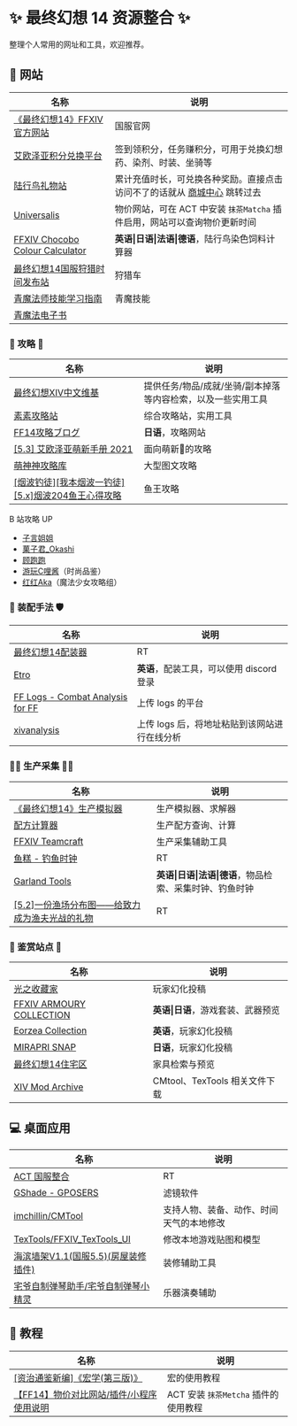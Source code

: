 # ✨ 最终幻想 14 资源整合 ✨

整理个人常用的网址和工具，欢迎推荐。


## 🔎 网站

名称|说明
---|---
[《最终幻想14》FFXIV官方网站](https://ff.web.sdo.com/web8/index.html#/index)|国服官网
[艾欧泽亚积分兑换平台](https://actff1.web.sdo.com/20180707jifen/index.html#/home)|签到领积分，任务赚积分，可用于兑换幻想药、染剂、时装、坐骑等
[陆行鸟礼物站](https://ffpay.sdo.com/DepositActivity/index.htm)|累计充值时长，可兑换各种奖励。直接点击访问不了的话就从 [商城中心](https://ff.web.sdo.com/web8/index.html#/shop) 跳转过去
[Universalis](https://universalis.app/)|物价网站，可在 ACT 中安装 `抹茶Matcha` 插件启用，网站可以查询物价更新时间
[FFXIV Chocobo Colour Calculator](https://ffxivchocobo.com/)|**英语\|日语\|法语\|德语**，陆行鸟染色饲料计算器
[最终幻想14国服狩猎时间发布站](http://ffxivhunt.cn/)|狩猎车
[青魔法师技能学习指南](https://thewakingsands.github.io/blue-mage/)|青魔技能
[青魔法电子书](http://kdygsz.vps6.mydnns.com/BlueMagicebook/)|


### 🧠 攻略 👀

名称|说明
---|---
[最终幻想XIV中文维基](https://ff14.huijiwiki.com/wiki/%E9%A6%96%E9%A1%B5)|提供任务/物品/成就/坐骑/副本掉落等内容检索，以及一些实用工具
[素素攻略站](https://www.ffxiv.cn/v2/)|综合攻略站，实用工具
[FF14攻略ブログ](https://connietarte.com/)|**日语**，攻略网站
[[5.3] 艾欧泽亚萌新手册 2021](https://bbs.nga.cn/read.php?tid=15174128)|面向萌新🌱的攻略
[萌神神攻略库](https://moeshen.cn/ffxiv/home/)|大型图文攻略
[[烟波钓徒][我本烟波一钓徒][5.x]烟波204鱼王心得攻略](https://bbs.nga.cn/read.php?tid=23672580)|鱼王攻略


B 站攻略 UP
- [子言姐姐](https://space.bilibili.com/293917/video)
- [菓子君_Okashi](https://space.bilibili.com/932340/video)
- [顾跑跑](https://space.bilibili.com/1783244/video)
- [游玩C哩酱](https://space.bilibili.com/15503317/video)（时尚品鉴）
- [红红Aka](https://space.bilibili.com/8162492/video)（魔法少女攻略组）


### 🏹 装配手法 🛡️

名称|说明
---|---
[最终幻想14配装器](https://asvel.github.io/ffxiv-gearing/)|RT
[Etro](https://etro.gg/gearset)|**英语**，配装工具，可以使用 discord 登录
[FF Logs - Combat Analysis for FF](https://cn.fflogs.com/)|上传 logs 的平台
[xivanalysis](https://xivanalysis.com/)|上传 logs 后，将地址粘贴到该网站进行在线分析


### 👩‍🍳 生产采集 👩‍🌾

名称|说明
---|---
[《最终幻想14》生产模拟器](http://ffxiv.tk/crafter/index.html#/simulator)|生产模拟器、求解器
[配方计算器](http://5p.nbb.ffxiv.cn/#/cal)|生产配方查询、计算
[FFXIV Teamcraft](https://ffxivteamcraft.com/search)|生产采集辅助工具
[鱼糕 - 钓鱼时钟](https://ricecake.traveleorzea.com)|RT
[Garland Tools](https://garlandtools.org/)|**英语\|日语\|法语\|德语**，物品检索、采集时钟、钓鱼时钟
[[5.2]一份渔场分布图——给致力成为渔夫光战的礼物](https://bbs.nga.cn/read.php?tid=18140243)|RT


### 🎨 鉴赏站点 📸

名称|说明
---|---
[光之收藏家](https://www.ffxivsc.cn/)|玩家幻化投稿
[FFXIV ARMOURY COLLECTION](https://www.ffxivcollection.com/)|**英语\|日语**，游戏套装、武器预览
[Eorzea Collection](https://ffxiv.eorzeacollection.com/)|**英语**，玩家幻化投稿
[MIRAPRI SNAP](https://mirapri.com/)|**日语**，玩家幻化投稿
[最终幻想14住宅区](https://cn.ff14housing.com/)|家具检索与预览
[XIV Mod Archive](https://www.xivmodarchive.com)|CMtool、TexTools 相关文件下载


## 💻 桌面应用

名称|说明
---|---
[ACT 国服整合](https://ffcafe.org/act/)|RT
[GShade - GPOSERS](https://gposers.com/gshade/)|滤镜软件
[imchillin/CMTool](https://github.com/imchillin/CMTool)|支持人物、装备、动作、时间天气的本地修改
[TexTools/FFXIV_TexTools_UI](https://github.com/TexTools/FFXIV_TexTools_UI)|修改本地游戏贴图和模型
[海滨墙架V1.1(国服5.5)(房屋装修插件)](https://bbs.nga.cn/read.php?tid=22777919)|装修辅助工具
[宅爷自制弹琴助手/宅爷自制弹琴小精灵](https://bbs.nga.cn/read.php?tid=17450001)|乐器演奏辅助


## 📖 教程

名称|说明
---|---
[[资治通鉴新编]《宏学(第三版)》](https://bbs.nga.cn/read.php?tid=22108275)|宏的使用教程
[【FF14】物价对比网站/插件/小程序 使用说明](https://www.bilibili.com/read/cv8328404) | ACT 安装 `抹茶Metcha` 插件的使用教程

